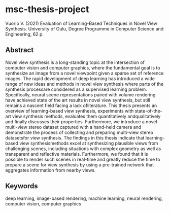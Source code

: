# msc-thesis-project

Vuorio  V.  (2021)  Evaluation  of  Learning-Based  Techniques  in  Novel  View Synthesis.
University  of  Oulu, Degree Programme in Computer Science and Engineering, 62 p.

## Abstract 

Novel view synthesis is a long-standing topic at the intersection of computer vision and computer graphics, where the fundamental goal is to synthesize an image from a novel viewpoint given a sparse set of reference images. The rapid development of deep learning has introduced a wide range of new ideas and methods in novel view synthesis where parts of the synthesis processare considered as a supervised learning problem. 
Specifically, neural scene representations paired with volume rendering have achieved state of the art results in novel view synthesis, but still remains a nascent field facing a lack ofliterature. This thesis presents an overview of learning-based view synthesis, experiments with state-of-the-art view synthesis methods, evaluates them quantitatively andqualitatively and finally discusses their properties. Furthermore, we introduce a novel multi-view stereo dataset captured with a hand-held camera and demonstrate the process of collecting and preparing multi-view stereo datasetsfor view synthesis. The findings in this thesis indicate that learning-based view synthesismethods excel at synthesizing plausible views from challenging scenes, including situations with complex geometry as well as transparent and reflective materials. Furthermore, we found that it is possible to render such scenes in real-time and greatly reduce the time to prepare a scene for view synthesis by using a pre-trained network that aggregates information from nearby views.

## Keywords

deep learning, image-based rendering, machine learning, neural rendering, computer vision, computer graphics
